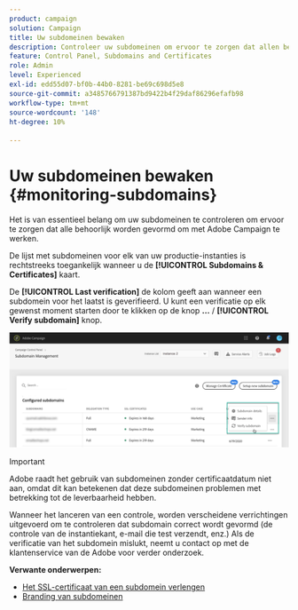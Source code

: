 ```yaml
---
product: campaign
solution: Campaign
title: Uw subdomeinen bewaken
description: Controleer uw subdomeinen om ervoor te zorgen dat allen behoorlijk om met Adobe Campaign worden gevormd te werken.
feature: Control Panel, Subdomains and Certificates
role: Admin
level: Experienced
exl-id: edd55d07-bf0b-44b0-8281-be69c698d5e8
source-git-commit: a3485766791387bd9422b4f29daf86296efafb98
workflow-type: tm+mt
source-wordcount: '148'
ht-degree: 10%

---
```



# Uw subdomeinen bewaken {#monitoring-subdomains}

Het is van essentieel belang om uw subdomeinen te controleren om ervoor te zorgen dat alle behoorlijk worden gevormd om met Adobe Campaign te werken.

De lijst met subdomeinen voor elk van uw productie-instanties is rechtstreeks toegankelijk wanneer u de **[!UICONTROL Subdomains & Certificates]** kaart.

De **[!UICONTROL Last verification]** de kolom geeft aan wanneer een subdomein voor het laatst is geverifieerd. U kunt een verificatie op elk gewenst moment starten door te klikken op de knop **...** / **[!UICONTROL Verify subdomain]** knop.

![](assets/subdomain_verification.png)

>[!IMPORTANT]
>
>Adobe raadt het gebruik van subdomeinen zonder certificaatdatum niet aan, omdat dit kan betekenen dat deze subdomeinen problemen met betrekking tot de leverbaarheid hebben.

Wanneer het lanceren van een controle, worden verscheidene verrichtingen uitgevoerd om te controleren dat subdomain correct wordt gevormd (de controle van de instantiekant, e-mail die test verzendt, enz.) Als de verificatie van het subdomein mislukt, neemt u contact op met de klantenservice van de Adobe voor verder onderzoek.

**Verwante onderwerpen:**

* [Het SSL-certificaat van een subdomein verlengen](../../subdomains-certificates/using/renewing-subdomain-certificate.md)
* [Branding van subdomeinen](../../subdomains-certificates/using/subdomains-branding.md)
